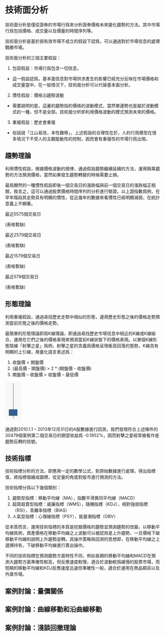 # 技術面分析

技術面分析是僅從證券的市場行爲來分析證券價格未來變化趨勢的方法。其中市場行爲包括價格、成交量以及價量的時間序列等。

技術面分析是基於弱有效市場不成立的假設下認爲，可以通過對於市場信息的處理戰勝市場。

技術面分析的三個主要假設：

1. 包容假設：市場行爲包含一切信息。
  * 這一假設認爲，基本面信息對市場供求產生的影響已經充分反映在市場價格和成交量當中，在一般情況下，技術面分析可以代替基本面分析。
2. 慣性假設：價格沿趨勢波動
  * 需要說明的是，這裏的趨勢指的價格的波動模式，當然單邊勢也是屬於波動模式的一種，但不是全部。技術面分析即利用價格波動的模式預測未來的價格。
3. 重複假設：歷史會重複
  * 俗話說「江山易改，本性難移」，上述假設的合理性在於，人的行爲模型在很多情況下不受人的主觀能動性的控制，因而會有重複性的市場行爲出現。

## 趨勢理論

利用慣性假設，根據價格波動的規律，通過假設趨勢繼續延續的方法，運用騎乘趨勢的方法預測價格，當然如果發生趨勢轉變的時候需要止損。

最爲顯然的一種慣性假設即後一個交易日的漲跌幅與前一個交易日的漲跌幅正相關，換言之，這可以通過股票價格時間序列的分析進行驗證。以上證指數爲例，在早年階段其走勢具有明顯的慣性，從近幾年的數據來看慣性已經明顯減弱，在統計意義上不顯著。

最近5575個交易日

(表格暫缺)

最近2579個交易日

(表格暫缺)

最近1579個交易日

(表格暫缺)

最近579個交易日

(表格暫缺)

## 形態理論

利用重複假設，通過尋找歷史走勢中相似的形態，運用歷史形態之後的價格走勢預測當前形態之後的價格走勢。

最簡單的形態理論即爲K線理論，即通過尋找歷史市場信息中相近的K線或K線組合，運用在它們之後的價格表現來預測當前K線狀態下的價格表現。以單個K線形態陰線「射擊之星」爲例，射擊之星的含義爲價格呈現衝高回落的態勢，K線具有明顯的上引線，用量化語言表述爲：

1. 收盤價 < 開盤價
2. (最高價 - 開盤價) > 2 * (開盤價 - 收盤價)
3. 開盤價 – 收盤價 > 收盤價 – 最低價

![說明暫缺](section1-1.png)

通過對2010.1.1 – 2013年12月31日的A股數據進行回測，我們發現符合上述條件的30479個案例第二個交易日的期望收益爲 -0.1952%，因而射擊之星經常被看作是趨勢反轉的信號。

## 技術指標

技術指標分析的方法，即應用一定的數學公式，對原始數據進行處理，得出指標值，將指標值繪成圖標，從定量的角度對股市進行預測的方法。

技術指標分爲以下幾個類別：

1. 趨勢型指標：移動平均線（MA），指數平滑異同平均線（MACD）
2. 超買超賣型指標：威廉指標（WMS），隨機指標（KDJ），相對強弱指標（RSI），乖離率指標（BIAS）
3. 人氣型指標：心理線指標（PSY），能量潮指標（OBV）

從本質而言，運用技術指標的本質是挖掘價格的趨勢並預測趨勢的改變。以移動平均線爲例，資產價格在移動平均線之上波動可以被認爲是上升趨勢，一旦價格下破移動平均線則說明上升趨勢逆轉。其操作策略與回測的思想即，在移動平均線之上選擇持有，下破移動平均線進行賣出操作。

不同的技術指標在預測趨勢方面特性不同，例如長期的移動平均線和MACD在預測大趨勢方面準確性較高，但反應速度較慢，適合於波動較爲緩慢的股票市場，而短期的移動平均線和KDJ反應速度迅速但準確性一般，適合於運用在商品期貨以及外匯市場。

## 案例討論：量價關係

## 案例討論：曲線移動和沿曲線移動

## 案例討論：淺談回撤理論
